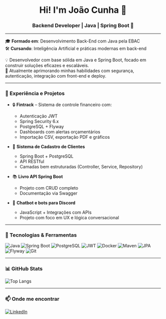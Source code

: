 <h1 align="center">Hi! I'm João Cunha 👋</h1>

<h3 align="center">Backend Developer | Java | Spring Boot 🚀</h3>

---

🎓 **Formado em**: Desenvolvimento Back-End com Java pela EBAC  
🛠️ **Cursando**: Inteligência Artificial e práticas modernas em back-end

💡 Desenvolvedor com base sólida em Java e Spring Boot, focado em construir soluções eficazes e escaláveis.  
🎯 Atualmente aprimorando minhas habilidades com segurança, autenticação, integração com front-end e deploy.

---

### 💼 Experiência e Projetos

- 🔒 **Fintrack** – Sistema de controle financeiro com:
  - Autenticação JWT
  - Spring Security 6.x
  - PostgreSQL + Flyway
  - Dashboards com alertas orçamentários
  - Importação CSV, exportação PDF e gráficos

- 🧾 **Sistema de Cadastro de Clientes**
  - Spring Boot + PostgreSQL
  - API RESTful
  - Camadas bem estruturadas (Controller, Service, Repository)

- 📚 **Livro API Spring Boot**
  - Projeto com CRUD completo
  - Documentação via Swagger

- 🤖 **Chatbot e bots para Discord**
  - JavaScript + Integrações com APIs
  - Projeto com foco em UX e lógica conversacional

---

### 🧰 Tecnologias & Ferramentas

![Java](https://img.shields.io/badge/Java-ED8B00?style=for-the-badge&logo=openjdk&logoColor=white)
![Spring Boot](https://img.shields.io/badge/Spring_Boot-6DB33F?style=for-the-badge&logo=springboot&logoColor=white)
![PostgreSQL](https://img.shields.io/badge/PostgreSQL-336791?style=for-the-badge&logo=postgresql&logoColor=white)
![JWT](https://img.shields.io/badge/JWT-000000?style=for-the-badge&logo=jsonwebtokens&logoColor=white)
![Docker](https://img.shields.io/badge/Docker-2496ED?style=for-the-badge&logo=docker&logoColor=white)
![Maven](https://img.shields.io/badge/Maven-C71A36?style=for-the-badge&logo=apachemaven&logoColor=white)
![JPA](https://img.shields.io/badge/JPA-6C3483?style=for-the-badge)
![Flyway](https://img.shields.io/badge/Flyway-cc342d?style=for-the-badge)
![Git](https://img.shields.io/badge/Git-F05032?style=for-the-badge&logo=git&logoColor=white)

---

### 📊 GitHub Stats

![Top Langs](https://github-readme-stats.vercel.app/api/top-langs/?username=joaomauro0&layout=compact&theme=dark)

---

### 📫 Onde me encontrar

[![LinkedIn](https://img.shields.io/badge/LinkedIn-blue?style=for-the-badge&logo=linkedin)](https://www.linkedin.com/in/joaocunhabackend/)
